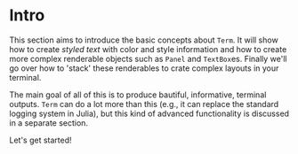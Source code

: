 # Intro
This section aims to introduce the basic concepts about `Term`. It will show how to create *styled text* with color and style information and how to create more complex renderable objects such as `Panel` and `TextBox`es. Finally we'll go over how to 'stack' these renderables to crate complex layouts in your terminal. 

The main goal of all of this is to produce bautiful, informative, terminal outputs. 
`Term` can do a lot more than this (e.g., it can replace the standard logging system in Julia), but this kind of advanced functionality is discussed in a separate section.

Let's get started!
